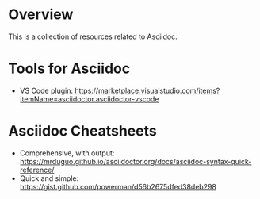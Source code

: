 # Overview
This is a collection of resources related to Asciidoc.

# Tools for Asciidoc

- VS Code plugin: https://marketplace.visualstudio.com/items?itemName=asciidoctor.asciidoctor-vscode

# Asciidoc Cheatsheets

- Comprehensive, with output: https://mrduguo.github.io/asciidoctor.org/docs/asciidoc-syntax-quick-reference/
- Quick and simple: https://gist.github.com/powerman/d56b2675dfed38deb298

